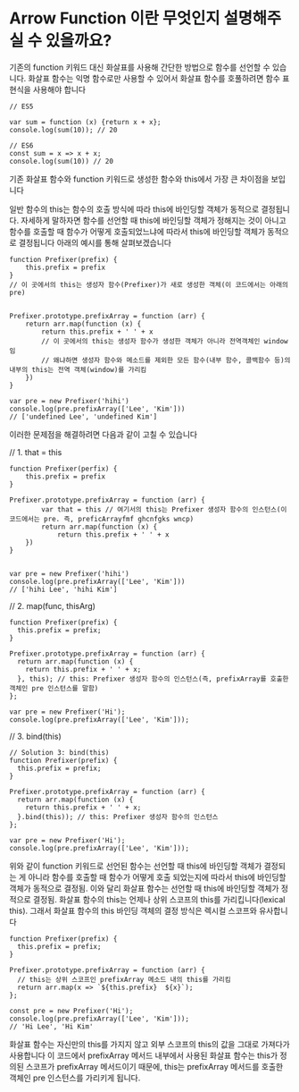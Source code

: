 # Arrow Function 이란 무엇인지 설명해주실 수 있을까요?

기존의 function 키워드 대신 화살표를 사용해 간단한 방법으로 함수를 선언할 수 있습니다.
화살표 함수는 익명 함수로만 사용할 수 있어서 화살표 함수를 호풀하려면 함수 표현식을 사용해야 합니다

```
// ES5

var sum = function (x) {return x + x};
console.log(sum(10)); // 20

// ES6
const sum = x => x + x;
console.log(sum(10)) // 20

```

기존 화살표 함수와 function 키워드로 생성한 함수와 this에서 가장 큰 차이점을 보입니다

일반 함수의 this는 함수의 호출 방식에 따라 this에 바인딩할 객체가 동적으로 결정됩니다. 자세하게 말하자면 함수를 선언할 때
this에 바인딩할 객체가 정해지는 것이 아니고 함수를 호출할 때 함수가 어떻게 호출되었느냐에 따라서 this에 바인딩할 객체가 동적으로 결정됩니다
아래의 예시를 통해 살펴보겠습니다

```
function Prefixer(prefix) {
    this.prefix = prefix
}
// 이 곳에서의 this는 생성자 함수(Prefixer)가 새로 생성한 객체(이 코드에서는 아래의 pre)


Prefixer.prototype.prefixArray = function (arr) {
    return arr.map(function (x) {
        return this.prefix + ' ' + x
        // 이 곳에서의 this는 생성자 함수가 생성한 객체가 아니라 전역객체인 window임
        // 왜냐하면 생성자 함수와 메소드를 제외한 모든 함수(내부 함수, 콜백함수 등)의 내부의 this는 전역 객체(window)를 가리킴
    })
}

var pre = new Prefixer('hihi')
console.log(pre.prefixArray(['Lee', 'Kim']))
// ['undefined Lee', 'undefined Kim']
```

이러한 문제점을 해결하려면 다음과 같이 고칠 수 있습니다

// 1. that = this

```
function Prefixer(perfix) {
    this.prefix = prefix
}

Prefixer.prototype.prefixArray = function (arr) {
        var that = this // 여기서의 this는 Prefixer 생성자 함수의 인스턴스(이 코드에서는 pre. 즉, preficArrayfmf ghcnfgks wncp)
        return arr.map(function (x) {
            return this.prefix + ' ' + x
    })
}


var pre = new Prefixer('hihi')
console.log(pre.prefixArray(['Lee', 'Kim']))
// ['hihi Lee', 'hihi Kim']

```

// 2. map(func, thisArg)

```
function Prefixer(prefix) {
  this.prefix = prefix;
}

Prefixer.prototype.prefixArray = function (arr) {
  return arr.map(function (x) {
    return this.prefix + ' ' + x;
  }, this); // this: Prefixer 생성자 함수의 인스턴스(즉, prefixArray를 호출한 객체인 pre 인스턴스를 말함)
};

var pre = new Prefixer('Hi');
console.log(pre.prefixArray(['Lee', 'Kim']));

```

// 3. bind(this)

```
// Solution 3: bind(this)
function Prefixer(prefix) {
  this.prefix = prefix;
}

Prefixer.prototype.prefixArray = function (arr) {
  return arr.map(function (x) {
    return this.prefix + ' ' + x;
  }.bind(this)); // this: Prefixer 생성자 함수의 인스턴스
};

var pre = new Prefixer('Hi');
console.log(pre.prefixArray(['Lee', 'Kim']));

```

위와 같이 function 키워드로 선언된 함수는 선언할 때 this에 바인딩할 객체가 결정되는 게 아니라 함수를 호출할 때 함수가 어떻게 호출 되었는지에 따라서
this에 바인딩할 객체가 동적으로 결정됨. 이와 달리 화살표 함수는 선언할 때 this에 바인딩할 객체가 정적으로 결정됨.
화살표 함수의 this는 언제나 상위 스코프의 this를 가리킵니다(lexical this). 그래서 화살표 함수의 this 바인딩 객체의 결정 방식은
렉시컬 스코프와 유사합니다

```
function Prefixer(prefix) {
  this.prefix = prefix;
}

Prefixer.prototype.prefixArray = function (arr) {
  // this는 상위 스코프인 prefixArray 메소드 내의 this를 가리킴
  return arr.map(x => `${this.prefix}  ${x}`);
};

const pre = new Prefixer('Hi');
console.log(pre.prefixArray(['Lee', 'Kim']));
// 'Hi Lee', 'Hi Kim'
```

화살표 함수는 자신만의 this를 가지지 않고 외부 스코프의 this의 값을 그대로 가져다가 사용합니다
이 코드에서 prefixArray 메서드 내부에서 사용된 화살표 함수는 this가 정의된 스코프가 prefixArray 메서드이기 때문에, this는 prefixArray 메서드를 호출한 객체인 pre 인스턴스를 가리키게 됩니다.
